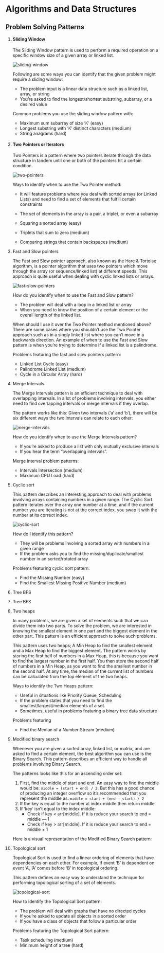 # Algorithms and Data Structures
## Problem Solving Patterns
1. #### Sliding Window

    The Sliding Window pattern is used to perform a required operation on a specific window size of a given array or linked list.

    ![sliding-window](./images/sliding-window.jpg)

    Following are some ways you can identify that the given problem might require a sliding window:
    * The problem input is a linear data structure such as a linked list, array, or string
    * You’re asked to find the longest/shortest substring, subarray, or a desired value
    
    Common problems you use the sliding window pattern with:
    * Maximum sum subarray of size ‘K’ (easy)
    * Longest substring with ‘K’ distinct characters (medium)
    * String anagrams (hard)

2. #### Two Pointers or Iterators

    Two Pointers is a pattern where two pointers iterate through the data structure in tandem until one or both of the pointers hit a certain condition.

    ![two-pointers](./images/two-pointers.jpg)

    Ways to identify when to use the Two Pointer method:
    * It will feature problems where you deal with sorted arrays (or Linked Lists) and need to find a set of elements that fulfill certain constraints
    * The set of elements in the array is a pair, a triplet, or even a subarray

    * Squaring a sorted array (easy)
    * Triplets that sum to zero (medium)
    * Comparing strings that contain backspaces (medium)

3. Fast and Slow pointers

    The Fast and Slow pointer approach, also known as the Hare & Tortoise algorithm, is a pointer algorithm that uses two pointers which move through the array (or sequence/linked list) at different speeds. This approach is quite useful when dealing with cyclic linked lists or arrays.

    ![fast-slow-pointers](./images/fast-slow-pointers.jpg)

    How do you identify when to use the Fast and Slow pattern?
    * The problem will deal with a loop in a linked list or array
    * When you need to know the position of a certain element or the overall length of the linked list.

    When should I use it over the Two Pointer method mentioned above? There are some cases where you shouldn’t use the Two Pointer approach such as in a singly linked list where you can’t move in a backwards direction. An example of when to use the Fast and Slow pattern is when you’re trying to determine if a linked list is a palindrome.
    
    Problems featuring the fast and slow pointers pattern:
    * Linked List Cycle (easy)
    * Palindrome Linked List (medium)
    * Cycle in a Circular Array (hard)

4. Merge Intervals

    The Merge Intervals pattern is an efficient technique to deal with overlapping intervals. In a lot of problems involving intervals, you either need to find overlapping intervals or merge intervals if they overlap.
    
    The pattern works like this: Given two intervals (‘a’ and ‘b’), there will be six different ways the two intervals can relate to each other:

    ![merge-intervals](./images/merge-intervals.jpg)

    How do you identify when to use the Merge Intervals pattern?
    * If you’re asked to produce a list with only mutually exclusive intervals
    * If you hear the term “overlapping intervals”.

    Merge interval problem patterns:
    * Intervals Intersection (medium)
    * Maximum CPU Load (hard)

5. Cyclic sort

    This pattern describes an interesting approach to deal with problems involving arrays containing numbers in a given range. The Cyclic Sort pattern iterates over the array one number at a time, and if the current number you are iterating is not at the correct index, you swap it with the number at its correct index.

    ![cyclic-sort](./images/cyclic-sort.jpg)

    How do I identify this pattern?
    * They will be problems involving a sorted array with numbers in a given range
    * If the problem asks you to find the missing/duplicate/smallest number in an sorted/rotated array

    Problems featuring cyclic sort pattern:
    * Find the Missing Number (easy)
    * Find the Smallest Missing Positive Number (medium)

6. Tree BFS
7. Tree BFS

8. Two heaps

    In many problems, we are given a set of elements such that we can divide them into two parts. To solve the problem, we are interested in knowing the smallest element in one part and the biggest element in the other part. This pattern is an efficient approach to solve such problems.

    This pattern uses two heaps; A Min Heap to find the smallest element and a Max Heap to find the biggest element. The pattern works by storing the first half of numbers in a Max Heap, this is because you want to find the largest number in the first half. You then store the second half of numbers in a Min Heap, as you want to find the smallest number in the second half. At any time, the median of the current list of numbers can be calculated from the top element of the two heaps.

    Ways to identify the Two Heaps pattern:
    * Useful in situations like Priority Queue, Scheduling
    * If the problem states that you need to find the smallest/largest/median elements of a set
    * Sometimes, useful in problems featuring a binary tree data structure

    Problems featuring
    * Find the Median of a Number Stream (medium)

9. Modified binary search

    Whenever you are given a sorted array, linked list, or matrix, and are asked to find a certain element, the best algorithm you can use is the Binary Search. This pattern describes an efficient way to handle all problems involving Binary Search.

    The patterns looks like this for an ascending order set:
    1. First, find the middle of start and end. An easy way to find the middle would be: `middle = (start + end) / 2`. But this has a good chance of producing an integer overflow so it’s recommended that you represent the middle as: `middle = start + (end — start) / 2`
    2. If the key is equal to the number at index middle then return middle
    3. If ‘key’ isn’t equal to the index middle:
        * Check if key < arr[middle]. If it is reduce your search to end = middle — 1
        * Check if key > arr[middle]. If it is reduce your search to end = middle + 1

    Here is a visual representation of the Modified Binary Search pattern:

10. Topological sort

    Topological Sort is used to find a linear ordering of elements that have dependencies on each other. For example, if event ‘B’ is dependent on event ‘A’, ‘A’ comes before ‘B’ in topological ordering.

    This pattern defines an easy way to understand the technique for performing topological sorting of a set of elements.

    ![topological-sort](./images/topological-sort.jpg)

    How to identify the Topological Sort pattern:
    * The problem will deal with graphs that have no directed cycles
    * If you’re asked to update all objects in a sorted order
    * If you have a class of objects that follow a particular order

    Problems featuring the Topological Sort pattern:
    * Task scheduling (medium)
    * Minimum height of a tree (hard)

